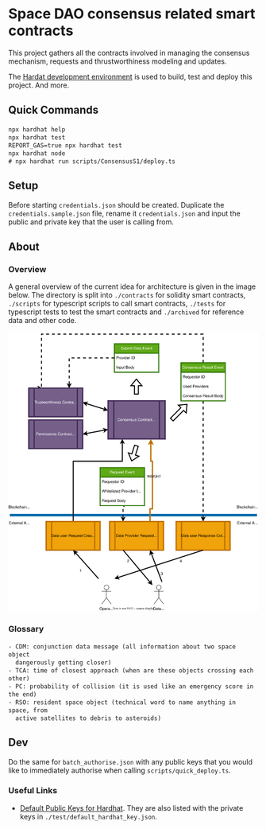 # Space DAO consensus related smart contracts

This project gathers all the contracts involved in managing the consensus
mechanism, requests and thrustworthiness modeling and updates.

The [Hardat development environment](https://hardhat.org/) is used to build,
test and deploy this project. And more. 

## Quick Commands

```shell
npx hardhat help
npx hardhat test
REPORT_GAS=true npx hardhat test
npx hardhat node
# npx hardhat run scripts/ConsensusS1/deploy.ts
```

## Setup

Before starting `credentials.json` should be created. Duplicate the `credentials.sample.json` file, rename it `credentials.json` and input the public and private key that the user is calling from. 


## About

### Overview
A general overview of the current idea for architecture is given in the image below. The directory is split into `./contracts` for solidity smart contracts, `./scripts` for typescript scripts to call smart contracts, `./tests` for typescript tests to test the smart contracts and `./archived` for reference data and other code.

![Contract Architecture Figure](./docs/spacedao_stm_architecture.svg "Current architecture")

### Glossary

    - CDM: conjunction data message (all information about two space object
      dangerously getting closer)
    - TCA: time of closest approach (when are these objects crossing each other)
    - PC: probability of collision (it is used like an emergency score in the end)
    - RSO: resident space object (technical word to name anything in space, from
      active satellites to debris to asteroids)

## Dev

Do the same for `batch_authorise.json` with any public keys that you would like to immediately authorise when calling `scripts/quick_deploy.ts`.

### Useful Links

- [Default Public Keys for Hardhat](https://hardhat.org/hardhat-network/docs/reference#initial-state). They are also listed with the private keys in `./test/default_hardhat_key.json`.
